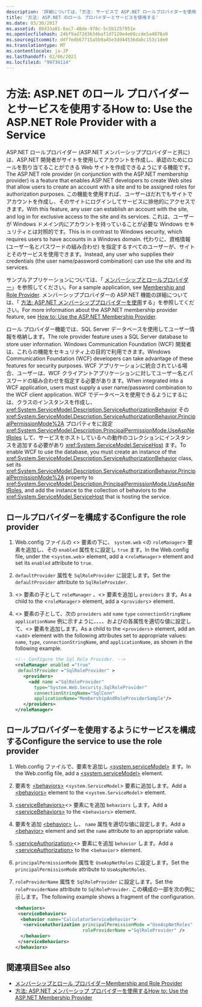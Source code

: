 ```yaml
---
description: '詳細については、「方法: サービスで ASP.NET ロールプロバイダーを使用する」を参照してください。'
title: '方法: ASP.NET のロール プロバイダーとサービスを使用する'
ms.date: 03/30/2017
ms.assetid: 88d33a81-8ac7-48de-978c-5c5b1257951e
ms.openlocfilehash: 24bf9ad72d3634baf1d7120e4e60ccde5a4078a9
ms.sourcegitcommit: ddf7edb67715a5b9a45e3dd44536dabc153c1de0
ms.translationtype: MT
ms.contentlocale: ja-JP
ms.lasthandoff: 02/06/2021
ms.locfileid: "99734114"
---
```

# <a name="how-to-use-the-aspnet-role-provider-with-a-service"></a><span data-ttu-id="4dfc4-103">方法: ASP.NET のロール プロバイダーとサービスを使用する</span><span class="sxs-lookup"><span data-stu-id="4dfc4-103">How to: Use the ASP.NET Role Provider with a Service</span></span>

<span data-ttu-id="4dfc4-104">ASP.NET ロールプロバイダー (ASP.NET メンバーシッププロバイダーと共に) は、ASP.NET 開発者がサイトを使用してアカウントを作成し、承認のためにロールを割り当てることができる Web サイトを作成できるようにする機能です。</span><span class="sxs-lookup"><span data-stu-id="4dfc4-104">The ASP.NET role provider (in conjunction with the ASP.NET membership provider) is a feature that enables ASP.NET developers to create Web sites that allow users to create an account with a site and to be assigned roles for authorization purposes.</span></span> <span data-ttu-id="4dfc4-105">この機能を使用すれば、ユーザーはだれでもサイトでアカウントを作成し、そのサイトにログインしてサービスに排他的にアクセスできます。</span><span class="sxs-lookup"><span data-stu-id="4dfc4-105">With this feature, any user can establish an account with the site, and log in for exclusive access to the site and its services.</span></span> <span data-ttu-id="4dfc4-106">これは、ユーザーが Windows ドメイン内にアカウントを持っていることが必要な Windows セキュリティとは対照的です。</span><span class="sxs-lookup"><span data-stu-id="4dfc4-106">This is in contrast to Windows security, which requires users to have accounts in a Windows domain.</span></span> <span data-ttu-id="4dfc4-107">代わりに、資格情報 (ユーザー名とパスワードの組み合わせ) を指定するすべてのユーザーが、サイトとそのサービスを使用できます。</span><span class="sxs-lookup"><span data-stu-id="4dfc4-107">Instead, any user who supplies their credentials (the user name/password combination) can use the site and its services.</span></span>  
  
<span data-ttu-id="4dfc4-108">サンプルアプリケーションについては、「 [メンバーシップとロールプロバイダー](../samples/membership-and-role-provider.md)」を参照してください。</span><span class="sxs-lookup"><span data-stu-id="4dfc4-108">For a sample application, see [Membership and Role Provider](../samples/membership-and-role-provider.md).</span></span> <span data-ttu-id="4dfc4-109">メンバーシッププロバイダーの ASP.NET 機能の詳細については、「 [方法: ASP.NET メンバーシッププロバイダーを使用](how-to-use-the-aspnet-membership-provider.md)する」を参照してください。</span><span class="sxs-lookup"><span data-stu-id="4dfc4-109">For more information about the ASP.NET membership provider feature, see [How to: Use the ASP.NET Membership Provider](how-to-use-the-aspnet-membership-provider.md).</span></span>  
  
<span data-ttu-id="4dfc4-110">ロール プロバイダー機能では、SQL Server データベースを使用してユーザー情報を格納します。</span><span class="sxs-lookup"><span data-stu-id="4dfc4-110">The role provider feature uses a SQL Server database to store user information.</span></span> <span data-ttu-id="4dfc4-111">Windows Communication Foundation (WCF) 開発者は、これらの機能をセキュリティ上の目的で利用できます。</span><span class="sxs-lookup"><span data-stu-id="4dfc4-111">Windows Communication Foundation (WCF) developers can take advantage of these features for security purposes.</span></span> <span data-ttu-id="4dfc4-112">WCF アプリケーションに統合されている場合、ユーザーは、WCF クライアントアプリケーションに対してユーザー名とパスワードの組み合わせを指定する必要があります。</span><span class="sxs-lookup"><span data-stu-id="4dfc4-112">When integrated into a WCF application, users must supply a user name/password combination to the WCF client application.</span></span> <span data-ttu-id="4dfc4-113">WCF でデータベースを使用できるようにするには、クラスのインスタンスを作成し、 <xref:System.ServiceModel.Description.ServiceAuthorizationBehavior> その <xref:System.ServiceModel.Description.ServiceAuthorizationBehavior.PrincipalPermissionMode%2A> プロパティをに設定 <xref:System.ServiceModel.Description.PrincipalPermissionMode.UseAspNetRoles> して、サービスをホストしているへの動作のコレクションにインスタンスを追加する必要があり <xref:System.ServiceModel.ServiceHost> ます。</span><span class="sxs-lookup"><span data-stu-id="4dfc4-113">To enable WCF to use the database, you must create an instance of the <xref:System.ServiceModel.Description.ServiceAuthorizationBehavior> class, set its <xref:System.ServiceModel.Description.ServiceAuthorizationBehavior.PrincipalPermissionMode%2A> property to <xref:System.ServiceModel.Description.PrincipalPermissionMode.UseAspNetRoles>, and add the instance to the collection of behaviors to the <xref:System.ServiceModel.ServiceHost> that is hosting the service.</span></span>  
  
## <a name="configure-the-role-provider"></a><span data-ttu-id="4dfc4-114">ロールプロバイダーを構成する</span><span class="sxs-lookup"><span data-stu-id="4dfc4-114">Configure the role provider</span></span>  
  
1. <span data-ttu-id="4dfc4-115">Web.config ファイルの <> 要素の下に、 `system.web` <の `roleManager`> 要素を追加し、その `enabled` 属性をに設定し `true` ます。</span><span class="sxs-lookup"><span data-stu-id="4dfc4-115">In the Web.config file, under the <`system.web`> element, add a <`roleManager`> element and set its `enabled` attribute to `true`.</span></span>  
  
2. <span data-ttu-id="4dfc4-116">`defaultProvider` 属性を `SqlRoleProvider` に設定します。</span><span class="sxs-lookup"><span data-stu-id="4dfc4-116">Set the `defaultProvider` attribute to `SqlRoleProvider`.</span></span>  
  
3. <span data-ttu-id="4dfc4-117"><> 要素の子として `roleManager` 、<> 要素を追加し `providers` ます。</span><span class="sxs-lookup"><span data-stu-id="4dfc4-117">As a child to the <`roleManager`> element, add a <`providers`> element.</span></span>  
  
4. <span data-ttu-id="4dfc4-118"><> 要素の子として、次の `providers` `add` `name` `type` `connectionStringName` `applicationName` 例に示すように、、、、およびの各属性を適切な値に設定して、<> 要素を追加します。</span><span class="sxs-lookup"><span data-stu-id="4dfc4-118">As a child to the <`providers`> element, add an <`add`> element with the following attributes set to appropriate values: `name`, `type`, `connectionStringName`, and `applicationName`, as shown in the following example.</span></span>  
  
    ```xml  
    <!-- Configure the Sql Role Provider. -->  
    <roleManager enabled ="true"
     defaultProvider ="SqlRoleProvider" >  
       <providers>  
         <add name ="SqlRoleProvider"
           type="System.Web.Security.SqlRoleProvider"
           connectionStringName="SqlConn"
           applicationName="MembershipAndRoleProviderSample"/>  
       </providers>  
    </roleManager>  
    ```  
  
## <a name="configure-the-service-to-use-the-role-provider"></a><span data-ttu-id="4dfc4-119">ロールプロバイダーを使用するようにサービスを構成する</span><span class="sxs-lookup"><span data-stu-id="4dfc4-119">Configure the service to use the role provider</span></span>  
  
1. <span data-ttu-id="4dfc4-120">Web.config ファイルで、要素を追加し [\<system.serviceModel>](../../configure-apps/file-schema/wcf/system-servicemodel.md) ます。</span><span class="sxs-lookup"><span data-stu-id="4dfc4-120">In the Web.config file, add a [\<system.serviceModel>](../../configure-apps/file-schema/wcf/system-servicemodel.md) element.</span></span>  
  
2. <span data-ttu-id="4dfc4-121">要素を [\<behaviors>](../../configure-apps/file-schema/wcf/behaviors.md) <`system.ServiceModel`> 要素に追加します。</span><span class="sxs-lookup"><span data-stu-id="4dfc4-121">Add a [\<behaviors>](../../configure-apps/file-schema/wcf/behaviors.md) element to the <`system.ServiceModel`> element.</span></span>  
  
3. <span data-ttu-id="4dfc4-122">[\<serviceBehaviors>](../../configure-apps/file-schema/wcf/servicebehaviors.md)<> 要素にを追加 `behaviors` します。</span><span class="sxs-lookup"><span data-stu-id="4dfc4-122">Add a [\<serviceBehaviors>](../../configure-apps/file-schema/wcf/servicebehaviors.md) to the <`behaviors`> element.</span></span>  
  
4. <span data-ttu-id="4dfc4-123">要素を追加 [\<behavior>](../../configure-apps/file-schema/wcf/behavior-of-endpointbehaviors.md) し、 `name` 属性を適切な値に設定します。</span><span class="sxs-lookup"><span data-stu-id="4dfc4-123">Add a [\<behavior>](../../configure-apps/file-schema/wcf/behavior-of-endpointbehaviors.md) element and set the `name` attribute to an appropriate value.</span></span>  
  
5. <span data-ttu-id="4dfc4-124">[\<serviceAuthorization>](../../configure-apps/file-schema/wcf/serviceauthorization-element.md)<> 要素にを追加 `behavior` します。</span><span class="sxs-lookup"><span data-stu-id="4dfc4-124">Add a [\<serviceAuthorization>](../../configure-apps/file-schema/wcf/serviceauthorization-element.md) to the <`behavior`> element.</span></span>  
  
6. <span data-ttu-id="4dfc4-125">`principalPermissionMode` 属性を `UseAspNetRoles` に設定します。</span><span class="sxs-lookup"><span data-stu-id="4dfc4-125">Set the `principalPermissionMode` attribute to `UseAspNetRoles`.</span></span>  
  
7. <span data-ttu-id="4dfc4-126">`roleProviderName` 属性を `SqlRoleProvider` に設定します。</span><span class="sxs-lookup"><span data-stu-id="4dfc4-126">Set the `roleProviderName` attribute to `SqlRoleProvider`.</span></span> <span data-ttu-id="4dfc4-127">この構成の一部を次の例に示します。</span><span class="sxs-lookup"><span data-stu-id="4dfc4-127">The following example shows a fragment of the configuration.</span></span>  
  
    ```xml  
    <behaviors>  
     <serviceBehaviors>  
      <behavior name="CalculatorServiceBehavior">  
       <serviceAuthorization principalPermissionMode ="UseAspNetRoles"  
                             roleProviderName ="SqlRoleProvider" />  
      </behavior>  
     </serviceBehaviors>  
    </behaviors>  
    ```  
  
## <a name="see-also"></a><span data-ttu-id="4dfc4-128">関連項目</span><span class="sxs-lookup"><span data-stu-id="4dfc4-128">See also</span></span>

- [<span data-ttu-id="4dfc4-129">メンバーシップとロール プロバイダー</span><span class="sxs-lookup"><span data-stu-id="4dfc4-129">Membership and Role Provider</span></span>](../samples/membership-and-role-provider.md)
- [<span data-ttu-id="4dfc4-130">方法: ASP.NET メンバーシップ プロバイダーを使用する</span><span class="sxs-lookup"><span data-stu-id="4dfc4-130">How to: Use the ASP.NET Membership Provider</span></span>](how-to-use-the-aspnet-membership-provider.md)
